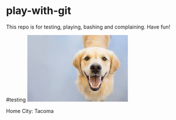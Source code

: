 # play-with-git
This repo is for testing, playing, bashing and complaining.  Have fun!

#testing
![](dog.jpg)

Home City:
Tacoma
